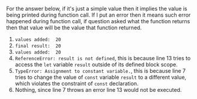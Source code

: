 For the answer below, if it's just a simple value then it implies the value is being printed during function call. If I put an error then it means such error happened during function call, if question asked what the function returns then that value will be the value that function returned.

1. `values added:  20`
2. `final result:  20`
3. `values added:  20`
4. `ReferenceError: result is not defined`, this is because line 13 tries to access the `let` variable `result` outside of its defined block scope.
5. `TypeError: Assignment to constant variable.`, this is because line 7 tries to change the value of `const` variable `result` to a different value, which violates the constraint of `const` declaration.
6. Nothing, since line 7 throws an error line 13 would not be executed.
